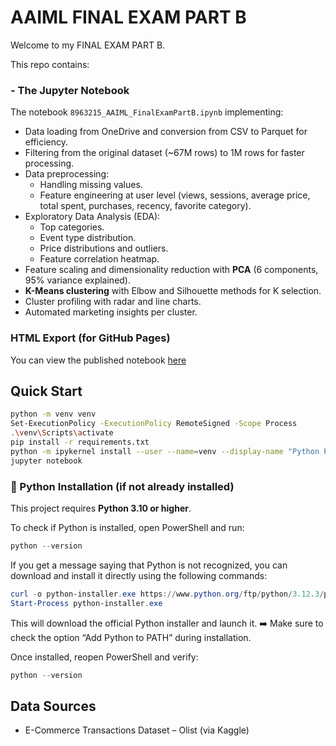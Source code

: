 # **AAIML FINAL EXAM PART B**

Welcome to my FINAL EXAM PART B.

This repo contains:

### - The Jupyter Notebook
The notebook `8963215_AAIML_FinalExamPartB.ipynb` implementing:

- Data loading from OneDrive and conversion from CSV to Parquet for efficiency.
- Filtering from the original dataset (~67M rows) to 1M rows for faster processing.
- Data preprocessing:
  - Handling missing values.
  - Feature engineering at user level (views, sessions, average price, total spent, purchases, recency, favorite category).
- Exploratory Data Analysis (EDA):
  - Top categories.
  - Event type distribution.
  - Price distributions and outliers.
  - Feature correlation heatmap.
- Feature scaling and dimensionality reduction with **PCA** (6 components, 95% variance explained).
- **K-Means clustering** with Elbow and Silhouette methods for K selection.
- Cluster profiling with radar and line charts.
- Automated marketing insights per cluster.

### HTML Export (for GitHub Pages)
You can view the published notebook [here](https://paulamrz-c.github.io/CSCN8000-Final-Exam-PR/8963215_AAIML_FInalExamPartB.html)

## Quick Start

```bash
python -m venv venv
Set-ExecutionPolicy -ExecutionPolicy RemoteSigned -Scope Process
.\venv\Scripts\activate
pip install -r requirements.txt
python -m ipykernel install --user --name=venv --display-name "Python PR (venv)"
jupyter notebook
```

### 🐍 Python Installation (if not already installed)

This project requires **Python 3.10 or higher**.

To check if Python is installed, open PowerShell and run:

```powershell
python --version
```

If you get a message saying that Python is not recognized, you can download and install it directly using the following commands:

```powershell
curl -o python-installer.exe https://www.python.org/ftp/python/3.12.3/python-3.12.3-amd64.exe
Start-Process python-installer.exe
```

This will download the official Python installer and launch it.
➡️ Make sure to check the option “Add Python to PATH” during installation.

Once installed, reopen PowerShell and verify:

```powershell
python --version
```

## Data Sources

- E-Commerce Transactions Dataset – Olist (via Kaggle)
